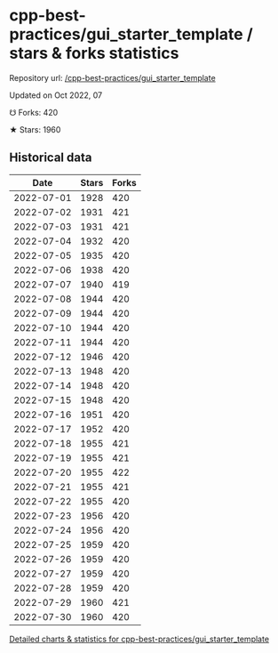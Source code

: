 # cpp-best-practices/gui_starter_template / stars & forks statistics

Repository url: [/cpp-best-practices/gui_starter_template](https://github.com/cpp-best-practices/gui_starter_template)

Updated on Oct 2022, 07

☋ Forks: 420

★ Stars: 1960

## Historical data
| Date | Stars | Forks |
|------|-------|-------|
| 2022-07-01 | 1928 | 420 | 
| 2022-07-02 | 1931 | 421 | 
| 2022-07-03 | 1931 | 421 | 
| 2022-07-04 | 1932 | 420 | 
| 2022-07-05 | 1935 | 420 | 
| 2022-07-06 | 1938 | 420 | 
| 2022-07-07 | 1940 | 419 | 
| 2022-07-08 | 1944 | 420 | 
| 2022-07-09 | 1944 | 420 | 
| 2022-07-10 | 1944 | 420 | 
| 2022-07-11 | 1944 | 420 | 
| 2022-07-12 | 1946 | 420 | 
| 2022-07-13 | 1948 | 420 | 
| 2022-07-14 | 1948 | 420 | 
| 2022-07-15 | 1948 | 420 | 
| 2022-07-16 | 1951 | 420 | 
| 2022-07-17 | 1952 | 420 | 
| 2022-07-18 | 1955 | 421 | 
| 2022-07-19 | 1955 | 421 | 
| 2022-07-20 | 1955 | 422 | 
| 2022-07-21 | 1955 | 421 | 
| 2022-07-22 | 1955 | 420 | 
| 2022-07-23 | 1956 | 420 | 
| 2022-07-24 | 1956 | 420 | 
| 2022-07-25 | 1959 | 420 | 
| 2022-07-26 | 1959 | 420 | 
| 2022-07-27 | 1959 | 420 | 
| 2022-07-28 | 1959 | 420 | 
| 2022-07-29 | 1960 | 421 | 
| 2022-07-30 | 1960 | 420 | 


[Detailed charts & statistics for cpp-best-practices/gui_starter_template](https://reviewgithub.com/rep/cpp-best-practices/gui_starter_template)
